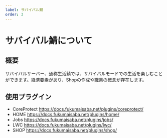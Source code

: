 ```yaml
---
label: サバイバル鯖
order: 3
---
```

# サバイバル鯖について

## 概要

サバイバルサーバー、通称生活鯖では、サバイバルモードでの生活を楽しむことができます。経済要素があり、Shopの作成や職業の概念が存在します。

## 使用プラグイン

- CoreProtect
https://docs.fukumaisaba.net/plugins/coreprotect/
- HOME
https://docs.fukumaisaba.net/plugins/home/
- Jobs
https://docs.fukumaisaba.net/plugins/jobs/
- LWC
https://docs.fukumaisaba.net/plugins/lwc/
- SHOP
https://docs.fukumaisaba.net/plugins/shop/